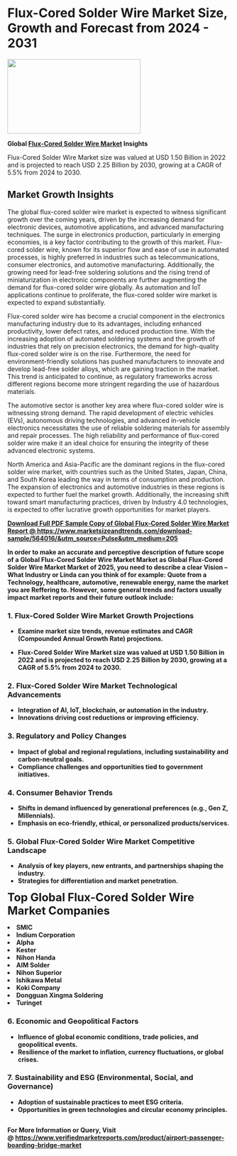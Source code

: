 <H1>Flux-Cored Solder Wire Market Size, Growth and Forecast from 2024 - 2031</H1><img class="aligncenter size-medium wp-image-584254" src="https://thirdeyenews.in/wp-content/uploads/2024/09/Global-Market-Research-300x168.jpeg" alt="" width="300" height="168" /><p><strong>Global&nbsp;<a href="https://www.marketsizeandtrends.com/download-sample/564016/&amp;utm_source=Pulse&amp;utm_medium=205">Flux-Cored Solder Wire Market</a> Insights</strong></p><p>Flux-Cored Solder Wire Market size was valued at USD 1.50 Billion in 2022 and is projected to reach USD 2.25 Billion by 2030, growing at a CAGR of 5.5% from 2024 to 2030.</p><p><h2>Market Growth Insights</h2> <p>The global flux-cored solder wire market is expected to witness significant growth over the coming years, driven by the increasing demand for electronic devices, automotive applications, and advanced manufacturing techniques. The surge in electronics production, particularly in emerging economies, is a key factor contributing to the growth of this market. Flux-cored solder wire, known for its superior flow and ease of use in automated processes, is highly preferred in industries such as telecommunications, consumer electronics, and automotive manufacturing. Additionally, the growing need for lead-free soldering solutions and the rising trend of miniaturization in electronic components are further augmenting the demand for flux-cored solder wire globally. As automation and IoT applications continue to proliferate, the flux-cored solder wire market is expected to expand substantially.</p> <p><strong><a href="#"></a></strong></p> <p>Flux-cored solder wire has become a crucial component in the electronics manufacturing industry due to its advantages, including enhanced productivity, lower defect rates, and reduced production time. With the increasing adoption of automated soldering systems and the growth of industries that rely on precision electronics, the demand for high-quality flux-cored solder wire is on the rise. Furthermore, the need for environment-friendly solutions has pushed manufacturers to innovate and develop lead-free solder alloys, which are gaining traction in the market. This trend is anticipated to continue, as regulatory frameworks across different regions become more stringent regarding the use of hazardous materials.</p> <p>The automotive sector is another key area where flux-cored solder wire is witnessing strong demand. The rapid development of electric vehicles (EVs), autonomous driving technologies, and advanced in-vehicle electronics necessitates the use of reliable soldering materials for assembly and repair processes. The high reliability and performance of flux-cored solder wire make it an ideal choice for ensuring the integrity of these advanced electronic systems.</p> <p>North America and Asia-Pacific are the dominant regions in the flux-cored solder wire market, with countries such as the United States, Japan, China, and South Korea leading the way in terms of consumption and production. The expansion of electronics and automotive industries in these regions is expected to further fuel the market growth. Additionally, the increasing shift toward smart manufacturing practices, driven by Industry 4.0 technologies, is expected to offer lucrative growth opportunities for market players.</p> <p><strong><a href="#"></p><p><span class=""><strong>Download Full PDF Sample Copy of Global Flux-Cored Solder Wire Market Report</strong> @ <a href="https://www.marketsizeandtrends.com/download-sample/564016/&amp;utm_source=Pulse&amp;utm_medium=205" target="_blank">https://www.marketsizeandtrends.com/download-sample/564016/&amp;utm_source=Pulse&amp;utm_medium=205</a></span></p><p>In order to make an accurate and perceptive description of future scope of a Global&nbsp;Flux-Cored Solder Wire Market Market as Global&nbsp;Flux-Cored Solder Wire Market Market of 2025, you need to describe a clear Vision &ndash; What Industry or Linda can you think of for example: Quote from a Technology, healthcare, automotive, renewable energy, name the market you are Reffering to. However, some general trends and factors usually impact market reports and their future outlook include:</p><h3>1.&nbsp;<strong>Flux-Cored Solder Wire Market Growth Projections</strong></h3><ul><li>Examine market size trends, revenue estimates and CAGR (Compounded Annual Growth Rate) projections.</li><li><p>Flux-Cored Solder Wire Market size was valued at USD 1.50 Billion in 2022 and is projected to reach USD 2.25 Billion by 2030, growing at a CAGR of 5.5% from 2024 to 2030.</p></li></ul><h3>2.&nbsp;<strong>Flux-Cored Solder Wire Market Technological Advancements</strong></h3><ul><li>Integration of AI, IoT, blockchain, or automation in the industry.</li><li>Innovations driving cost reductions or improving efficiency.</li></ul><h3>3.&nbsp;<strong>Regulatory and Policy Changes</strong></h3><ul><li>Impact of global and regional regulations, including sustainability and carbon-neutral goals.</li><li>Compliance challenges and opportunities tied to government initiatives.</li></ul><h3>4.&nbsp;<strong>Consumer Behavior Trends</strong></h3><ul><li>Shifts in demand influenced by generational preferences (e.g., Gen Z, Millennials).</li><li>Emphasis on eco-friendly, ethical, or personalized products/services.</li></ul><h3>5.&nbsp;<strong>Global Flux-Cored Solder Wire Market Competitive Landscape</strong></h3><ul><li>Analysis of key players, new entrants, and partnerships shaping the industry.</li><li>Strategies for differentiation and market penetration.</li></ul><p data-pm-slice="1 1 []"><span style="color: inherit; font-family: inherit; font-size: 25px;">Top Global Flux-Cored Solder Wire Market Companies</span></p><div class="" data-test-id=""><p><li>SMIC</li><li> Indium Corporation</li><li> Alpha</li><li> Kester</li><li> Nihon Handa</li><li> AIM Solder</li><li> Nihon Superior</li><li> Ishikawa Metal</li><li> Koki Company</li><li> Dongguan Xingma Soldering</li><li> Turinget</li></p></div><h3>6.&nbsp;<strong>Economic and Geopolitical Factors</strong></h3><ul><li>Influence of global economic conditions, trade policies, and geopolitical events.</li><li>Resilience of the market to inflation, currency fluctuations, or global crises.</li></ul><h3>7.&nbsp;<strong>Sustainability and ESG (Environmental, Social, and Governance)</strong></h3><ul><li>Adoption of sustainable practices to meet ESG criteria.</li><li>Opportunities in green technologies and circular economy principles.</li></ul><h2><strong style="font-size: 14px;">For More Information or Query, Visit @&nbsp;</strong><a style="background-color: #ffffff; font-size: 14px;" href="https://www.marketsizeandtrends.com/report/flux-cored-solder-wire-market/" target="_blank">https://www.verifiedmarketreports.com/product/airport-passenger-boarding-bridge-market</a></h2>

